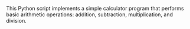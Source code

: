 This Python script implements a simple calculator program that performs basic arithmetic operations: addition, subtraction, multiplication, and division.
